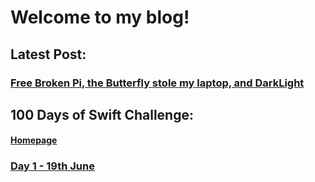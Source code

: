 # Welcome to my blog!

## Latest Post:
### [Free Broken Pi, the Butterfly stole my laptop, and DarkLight](https://noahthedev.xyz/blog/2020/06/04/free-broken-pi-the-butterfly-stole-my-laptop-and-darklight)

## 100 Days of Swift Challenge:
#### [Homepage](https://noahthedev.xyz/blog/100swift)
### [Day 1 - 19th June](https://noahthedev.xyz/blog/100swift/06/19/day1)
